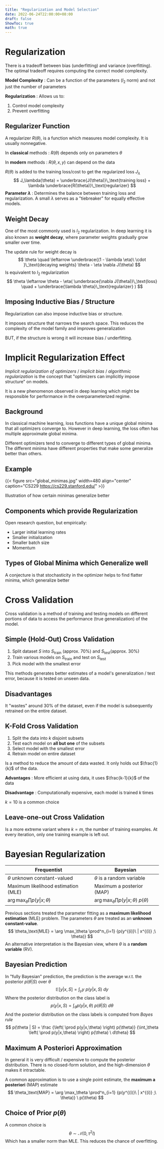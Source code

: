 ```yaml
---
title: "Regularization and Model Selection"
date: 2022-06-24T22:00:00+08:00
draft: false
ShowToc: true
math: true
---
```


# Regularization

There is a tradeoff between bias (underfitting) and variance (overfitting). The optimal tradeoff requires computing the correct model complexity.

**Model Complexity** : Can be a function of the parameters ($l_2$ norm) and not just the number of parameters

**Regularization** : Allows us to:

1. Control model complexity
2. Prevent overfitting



## Regularizer Function

A regularizer $R(\theta)$, is a function which measures model complexity. It is usually nonnegative.

In **classical** methods : $R(\theta)$ depends only on parameters $\theta$

In **modern** methods : $R(\theta,x,y)$ can depend on the data



$R(\theta)$ is added to the training loss/cost to get the regularized loss $J_\lambda$
$$
J_\lambda(\theta) = 
\underbrace{J(\theta)}\_\text{training loss} +
\lambda \underbrace{R(\theta)}\_\text{regularizer}
$$
**Parameter $\lambda$** : Determines the balance between training loss and regularization. A small $\lambda$ serves as a "tiebreaker" for equally effective models.



## Weight Decay

One of the most commonly used is $l_2$ regularization. In deep learning it is also known as **weight decay**, where parameter weights gradually grow smaller over time.

The update rule for weight decay is
$$
\theta \quad \leftarrow
\underbrace{(1 - \lambda \eta)\ \cdot }\_\text{decaying weights}
\theta - \eta \nabla J(\theta)
$$
Is equivalent to $l_2$ regularization
$$
\theta \leftarrow \theta - \eta(
\underbrace{\nabla J(\theta)}\_\text{loss} \quad +
\underbrace{\lambda \theta}\_\text{regularizer}
)
$$

## Imposing Inductive Bias / Structure

Regularization can also impose inductive bias or structure.

It imposes structure that narrows the search space. This reduces the complexity of the model family and  improves generalization

BUT, if the structure is wrong it will increase bias / underfitting.



# Implicit Regularization Effect

*Implicit regularization of optimizers* / *implicit bias* / *algorithmic regularization* is the concept that "optimizers can implicitly impose structure" on models.

It is a new phenomenon observed in deep learning which might be responsible for performance in the overparameterized regime.

## Background

In classical machine learning, loss functions have a unique global minima that all optimizers converge to. However in deep learning, the loss often has multiple approximate global minima.

Different optimizers tend to converge to different types of global minima. The different minima have different properties that make some generalize better than others.

## Example

{{< figure src="global_minimas.jpg" width=480 align="center" caption="CS229 https://cs229.stanford.edu/" >}}

Illustration of how certain minimas generalize better

## Components which provide Regularization

Open research question, but empirically:

- Larger initial learning rates
- Smaller initialization
- Smaller batch size
- Momentum

## Types of Global Minima which Generalize well

A conjecture is that stochasticity in the optimizer helps to find flatter minima, which generalize better



# Cross Validation

Cross validation is a method of training and testing models on different portions of data to access the performance (true generalization) of the model.

## Simple (Hold-Out) Cross Validation

1. Split dataset $S$ into $S_\text{train}$ (approx. 70%) and $S_\text{test}$(approx. 30%)
2. Train various models on $S_\text{train}$ and test on  $S_\text{test}$
3. Pick model with the smallest error

This methods generates better estimates of a model's generalization / test error, because it is tested on unseen data.



## Disadvantages

It "wastes" around 30% of the dataset, even if the model is subsequently retrained on the entire dataset.



## K-Fold Cross Validation

1. Split the data into $k$ disjoint subsets
2. Test each model on **all but one** of the subsets
3. Select model with the smallest error
4. Retrain model on entire dataset

Is a method to reduce the amount of data wasted. It only holds out $\frac{1}{k}$ of the data.

**Advantages** : More efficient at using data, it uses $\frac{k-1}{k}$ of the data

**Disadvantage** : Computationally expensive, each model is trained $k$ times

$k=10$ is a common choice

## Leave-one-out Cross Validation

Is a more extreme variant where $k = m$, the number of training examples. At every iteration, only one training example is left out.



# Bayesian Regularization

| Frequentist                               | Bayesian                                              |
| ----------------------------------------- | ----------------------------------------------------- |
| $\theta$ unknown constant-valued          | $\theta$ is a random variable                         |
| Maximum likelihood estimation (MLE)       | Maximum a posterior (MAP)                             |
| $\arg \max_\theta \prod p(y \| x;\theta)$ | $\arg \max_\theta \prod p(y \| x;\theta) \ p(\theta)$ |

Previous sections treated the parameter fitting as a **maximum likelihood estimation** (MLE) problem. The parameters $\theta$ are treated as an **unknown** **constant-value**.
$$
\theta_\text{MLE} = \arg \max_\theta
\prod^n_{i=1} {p(y^{(i)}\ | x^{(i)} ;\ \theta)}
$$
An alternative interpretation is the Bayesian view, where $\theta$ is a **random variable** (RV).

## Bayesian Prediction

In "fully Bayesian" prediction, the prediction is the average w.r.t. the posterior $p(\theta | S)$ over $\theta$
$$
\mathbb E [y | x, S] =
\int_y y\ p(y|x,S)\ dy
$$
Where the posterior distribution on the class label is
$$
p(y|x,S) = 
\int_\theta p(y|x,\theta) \ p(\theta|S) \ d\theta
$$
And the posterior distribution on the class labels is computed from *Bayes rule*
$$
p(\theta | S) = \frac
{\left(
	\prod p(y|x,\theta)
\right) p(\theta)}
{\int_\theta \left(
	\prod p(y|x,\theta)
\right) p(\theta) \ d\theta}
$$

## Maximum A Posteriori Approximation

In general it is very difficult / expensive to compute the posterior distribution. There is no closed-form solution, and the high-dimension $\theta$ makes it intractable.

A common approximation is to use a single point estimate, the **maximum a posteriori** (MAP) estimate
$$
\theta_\text{MAP} = \arg \max_\theta
\prod^n_{i=1} {p(y^{(i)}\ | x^{(i)} ;\ \theta)} \ p(\theta)
$$

## Choice of Prior $p(\theta)$

A common choice is 
$$
\theta \sim \mathcal{N} (0, \tau^2 I)
$$
Which has a smaller norm than MLE. This reduces the chance of overfitting.